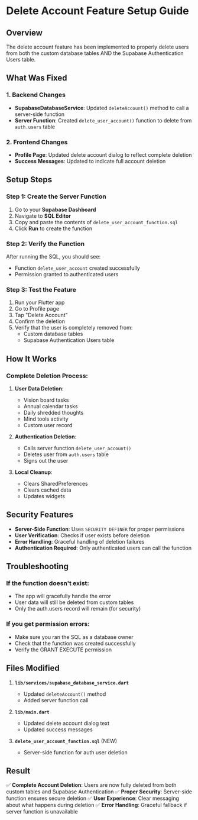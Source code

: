 # Delete Account Feature Setup Guide

## Overview
The delete account feature has been implemented to properly delete users from both the custom database tables AND the Supabase Authentication Users table.

## What Was Fixed

### 1. **Backend Changes**
- **SupabaseDatabaseService**: Updated `deleteAccount()` method to call a server-side function
- **Server Function**: Created `delete_user_account()` function to delete from `auth.users` table

### 2. **Frontend Changes**
- **Profile Page**: Updated delete account dialog to reflect complete deletion
- **Success Messages**: Updated to indicate full account deletion

## Setup Steps

### Step 1: Create the Server Function
1. Go to your **Supabase Dashboard**
2. Navigate to **SQL Editor**
3. Copy and paste the contents of `delete_user_account_function.sql`
4. Click **Run** to create the function

### Step 2: Verify the Function
After running the SQL, you should see:
- Function `delete_user_account` created successfully
- Permission granted to authenticated users

### Step 3: Test the Feature
1. Run your Flutter app
2. Go to Profile page
3. Tap "Delete Account"
4. Confirm the deletion
5. Verify that the user is completely removed from:
   - Custom database tables
   - Supabase Authentication Users table

## How It Works

### Complete Deletion Process:
1. **User Data Deletion**:
   - Vision board tasks
   - Annual calendar tasks
   - Daily shredded thoughts
   - Mind tools activity
   - Custom user record

2. **Authentication Deletion**:
   - Calls server function `delete_user_account()`
   - Deletes user from `auth.users` table
   - Signs out the user

3. **Local Cleanup**:
   - Clears SharedPreferences
   - Clears cached data
   - Updates widgets

## Security Features

- **Server-Side Function**: Uses `SECURITY DEFINER` for proper permissions
- **User Verification**: Checks if user exists before deletion
- **Error Handling**: Graceful handling of deletion failures
- **Authentication Required**: Only authenticated users can call the function

## Troubleshooting

### If the function doesn't exist:
- The app will gracefully handle the error
- User data will still be deleted from custom tables
- Only the auth.users record will remain (for security)

### If you get permission errors:
- Make sure you ran the SQL as a database owner
- Check that the function was created successfully
- Verify the GRANT EXECUTE permission

## Files Modified

1. **`lib/services/supabase_database_service.dart`**
   - Updated `deleteAccount()` method
   - Added server function call

2. **`lib/main.dart`**
   - Updated delete account dialog text
   - Updated success messages

3. **`delete_user_account_function.sql`** (NEW)
   - Server-side function for auth user deletion

## Result
✅ **Complete Account Deletion**: Users are now fully deleted from both custom tables and Supabase Authentication
✅ **Proper Security**: Server-side function ensures secure deletion
✅ **User Experience**: Clear messaging about what happens during deletion
✅ **Error Handling**: Graceful fallback if server function is unavailable 